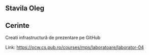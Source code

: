 Stavila Oleg
------------
Cerinte
------------
  Creati infrastructură de prezentare pe GitHub
  
  Link: https://ocw.cs.pub.ro/courses/mps/laboratoare/laborator-04
